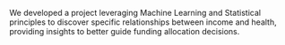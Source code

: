 We developed a project leveraging Machine Learning and Statistical principles to discover specific relationships between income and health, providing insights to better guide funding allocation decisions.

